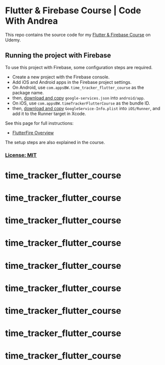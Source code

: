 # Flutter & Firebase Course | Code With Andrea

This repo contains the source code for my [Flutter & Firebase Course](https://nnbd.me/ff) on Udemy.

## Running the project with Firebase

To use this project with Firebase, some configuration steps are required.

- Create a new project with the Firebase console.
- Add iOS and Android apps in the Firebase project settings.
- On Android, use `com.appsBW.time_tracker_flutter_course` as the package name.
- then, [download and copy](https://firebase.google.com/docs/flutter/setup#configure_an_android_app) `google-services.json` into `android/app`.
- On iOS, use `com.appsBW.timeTrackerFlutterCourse` as the bundle ID.
- then, [download and copy](https://firebase.google.com/docs/flutter/setup#configure_an_ios_app) `GoogleService-Info.plist` into `iOS/Runner`, and add it to the Runner target in Xcode.

See this page for full instructions:

- [FlutterFire Overview](https://firebase.flutter.dev/docs/overview) 

The setup steps are also explained in the course.

### [License: MIT](LICENSE.md)

# time_tracker_flutter_course
# time_tracker_flutter_course
# time_tracker_flutter_course
# time_tracker_flutter_course
# time_tracker_flutter_course
# time_tracker_flutter_course
# time_tracker_flutter_course
# time_tracker_flutter_course
# time_tracker_flutter_course
